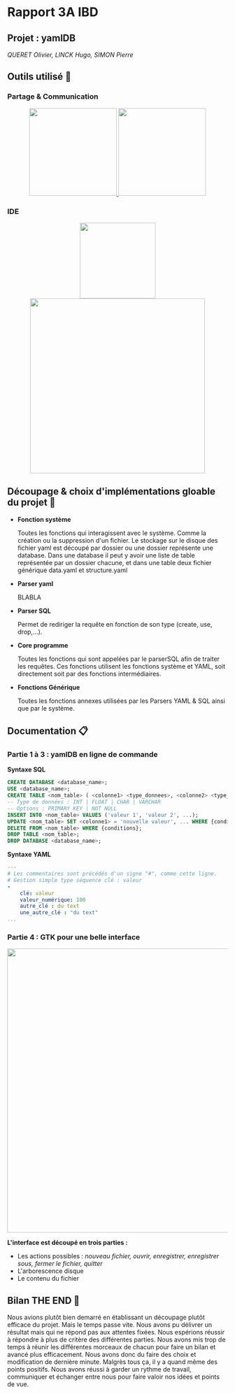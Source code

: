 # Rapport 3A IBD
## Projet   : yamlDB
*QUERET Olivier, LINCK Hugo, SIMON Pierre*
## Outils utilisé :wrench:
### Partage & Communication
<p align="center">
    <a href="https://github.com/rypall/yamlDataBase/tree/part4/gtk">
        <img src="https://image.flaticon.com/icons/png/512/25/25231.png" width="200" height="auto"/>
    </a>
    <img src="https://pbs.twimg.com/media/DCEe9aPXYAA4joh.png" width="200" height="auto"/>
</p>

### IDE
<p align="center">
    <img src="https://confluence.jetbrains.com/download/attachments/54342479/CLION?version=3&modificationDate=1449748289000&api=v2" width="173" height="auto"/>
    <img src="https://i.imgur.com/FrSvn5s.png" width="400" height="auto"/>
</p>

## Découpage & choix d'implémentations gloable du projet :rocket:
* __Fonction système__

   Toutes les fonctions qui interagissent avec le système. Comme la création ou la suppression d'un fichier.
   Le stockage sur le disque des fichier yaml est découpé par dossier ou une dossier représente une database. Dans une database il peut y avoir une liste de table représentée par un dossier chacune, et dans une table deux fichier générique data.yaml et structure.yaml
* __Parser yaml__

   BLABLA
* __Parser SQL__

   Permet de rediriger la requête en fonction de son type (create, use, drop,...).
* __Core programme__

   Toutes les fonctions qui sont appelées par le parserSQL afin de traiter les requêtes. Ces fonctions utilisent les fonctions système et YAML, soit directement soit par des fonctions intermédiaires.
* __Fonctions Générique__

   Toutes les fonctions annexes utilisées par les Parsers YAML & SQL ainsi que par le système.
## Documentation :clipboard: 
### Partie 1 à 3 : yamlDB en ligne de commande
__Syntaxe SQL__
```SQL
CREATE DATABASE <database_name>;
USE <database_name>;
CREATE TABLE <nom_table> ( <colonne1> <type_donnees>, <colonne2> <type_donnees>, ... );
-- Type de données : INT | FLOAT | CHAR | VARCHAR
-- Options : PRIMARY KEY | NOT NULL
INSERT INTO <nom_table> VALUES ('valeur 1', 'valeur 2', ...);
UPDATE <nom_table> SET <colonne1> = 'nouvelle valeur', ... WHERE {conditions};
DELETE FROM <nom_table> WHERE {conditions};
DROP TABLE <nom_table>;
DROP DATABASE <database_name>;
```
__Syntaxe YAML__
```YAML
---
# Les commentaires sont précédés d'un signe "#", comme cette ligne.
# Gestion simple type séquence clé : valeur
-
    clé: valeur
    valeur_numérique: 100
    autre_clé : du text
    une_autre_clé : "du text"
...
```
### Partie 4 : GTK pour une belle interface
<p align="center">
    <img src="https://i.imgur.com/tB0hYxE.png" width="650" height="auto"/>
</p>

__L'interface est découpé en trois parties :__
* Les actions possibles : *nouveau fichier, ouvrir, enregistrer, enregistrer sous, fermer le fichier, quitter*
* L'arborescence disque
* Le contenu du fichier
## Bilan THE END :calendar: 
Nous avions plutôt bien demarré en établissant un découpage plutôt efficace du projet. Mais le temps passe vite.
Nous avons pu délivrer un résultat mais qui ne répond pas aux attentes fixées.
Nous espérions réussir à répondre à plus de critère des différentes parties. Nous avons mis trop de temps à réunir les différentes morceaux de chacun pour faire un bilan et avancé plus efficacement. Nous avons donc du faire des choix et modification de dernière minute.
Malgrès tous ça, il y a quand même des points positifs. Nous avons réussi à garder un rythme de travail, communiquer et échanger entre nous pour faire valoir nos idées et points de vue.
